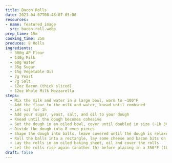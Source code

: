 ```yaml
---
title: Bacon Rolls
date: 2021-04-07T08:48:07-05:00
resources:
- name: featured_image
  src: bacon-roll.webp
prep_time: 15m
cooking_time: 25m
produces: 8 Rolls
ingredients:
  - 300g AP Flour
  - 140g Milk
  - 60g Water
  - 35g Sugar
  - 15g Vegetable Oil
  - 7g Yeast
  - 7g Salt
  - 12oz Bacon (thick sliced)
  - 12oz Whole Milk Mozzarella
steps:
  - Mix the milk and water in a large bowl, warm to ~100°F
  - Add the flour to the milk and water, knead until combined
  - Let sit for 1h
  - Add your sugar, yeast, salt, and oil to your dough
  - Knead until the dough becomes cohesive
  - Set the dough in an oiled bowl, cover until doubled in size (~1h 30m in a 70°F house)
  - Divide the dough into 8 even pieces
  - Shape the dough into balls, leave covered until the dough is relaxed again (~15m)
  - Roll the balls into a rectangle, lay some cheese and bacon bits on the dough, and roll
  - Lay the rolls in an oiled baking sheet, oil and cover the rolls
  - Let the rolls rise again (another 1h) before placing in a 350°F (180°C) oven for 30m
draft: false
---
```

